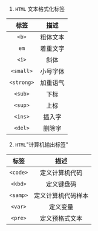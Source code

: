 1. `HTML` 文本格式化标签

|标签|描述|
|:---:|:---:|
|`<b>`|粗体文本|
|`em`|着重文字|
|`<i>`|斜体|
|`<small>`|小号字体|
|`<strong>`|加重语气|
|`<sub>`|下标|
|`<sup>`|上标|·
|`<ins>`|插入字|
|`<del>`|删除字|

2. `HTML`"计算机输出标签"

|标签|描述|
|:--:|:--:|
|`<code>`|定义计算机代码|
|`<kbd>`|定义键盘码|
|`<samp>`|定义计算机代码样本|
|`<var>`|定义变量|
|`<pre>`|定义预格式文本|